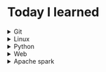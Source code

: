 # Today I learned


<details close>
<summary>Git</summary><br>
 
* [Git이란 무엇인가?](https://github.com/lizzy723/TIL/blob/main/Git/what_is_git.md)
* [[Step1] 버전 관리](https://github.com/lizzy723/TIL/blob/main/Git/Step1_version_control.md)
* [[Step2] 백업](https://github.com/lizzy723/TIL/blob/main/Git/Step2_back_up.md)
* [[Step3] branch & Conflict](https://github.com/lizzy723/TIL/blob/main/Git/Step3_branch_and_conflict.md)
* [[Step4] collaborate](https://github.com/lizzy723/TIL/blob/main/Git/Step4_collaborate.md)
* [[Step5] Cherry pick and rebase](https://github.com/lizzy723/TIL/blob/main/Git/Step5_cherry_pick_and_rebase.md)
* [Github란 무엇인가?](https://github.com/lizzy723/TIL/blob/main/Git/What_is_github.md)
</details>

<details close>
 <summary>Linux</summary><br>

* [리눅스란?](https://github.com/lizzy723/TIL/blob/main/Linux/What_is_Linux.md)
* [Linux text editor-Vim](https://github.com/lizzy723/TIL/blob/main/Linux/Linux_text_editor_Vim.md)
* [Linux text editor-Nano](https://github.com/lizzy723/TIL/blob/main/Linux/Linux_text_editor_Nano.md)
* [Linux ssh and rsync](https://github.com/lizzy723/TIL/blob/main/Linux/Linux_ssh_rsync.md)
* [Linux network](https://github.com/lizzy723/TIL/blob/main/Linux/Linux_network.md)
* [[shell commands] 다중 사용자 관련 명령어](https://github.com/lizzy723/TIL/blob/main/Linux/Shell_commands_multi_user.md)
* [[shell commands] 파일 및 권한 관련 명령어](https://github.com/lizzy723/TIL/blob/main/Linux/Shell_commands_file_and_permission.md)
* [[shell commands] 표준입출력 관련 명령어](https://github.com/lizzy723/TIL/blob/main/Linux/Shell_commands_redirection_and_pipe.md)
* [[shell commands] 리눅스 프로세스 관련 명령어](https://github.com/lizzy723/TIL/blob/main/Linux/Shell_commands_linux_process.md)
* [[shell commands] 리눅스 파일시스템 관련 명령어](https://github.com/lizzy723/TIL/blob/main/Linux/Shell_commands_filesystem.md)
* [[shell commands] 그 외 명령어(압축, 패키지관련...)](https://github.com/lizzy723/TIL/blob/main/Linux/Shell_commands_miscellaneous.md)
* [[shell script] 쉘 스크립트의 이해와 변수](https://github.com/lizzy723/TIL/blob/main/Linux/Shell_script_variable.md)
* [[shell script] 조건문](https://github.com/lizzy723/TIL/blob/main/Linux/Shell_script_conditional.md)
* [[shell script] 반복문](https://github.com/lizzy723/TIL/blob/main/Linux/Shell_script_iteration.md)


</details>

<details close>
<summary>Python</summary><br>
  <blockquote>
    <details close>
    <summary>Python Basics</summary><br>
      
* [Variable_and_DataType.ipynb](https://github.com/lizzy723/TIL/blob/main/Python/Variable_and_DataType.ipynb)
* [DataType_str.ipynb](https://github.com/lizzy723/TIL/blob/main/Python/DataType_str.ipynb)
* [Collection_List_and_Tuple.ipynb](https://github.com/lizzy723/TIL/blob/main/Python/Collection_List_and_Tuple.ipynb)
* [Collection_Dictionary_and_Set.ipynb](https://github.com/lizzy723/TIL/blob/main/Python/Collection_Dictionary_and_Set.ipynb)
* [Conditional_statement.ipynb](https://github.com/lizzy723/TIL/blob/main/Python/Conditional_statement.ipynb)
* [Loop.ipynb](https://github.com/lizzy723/TIL/blob/main/Python/Loop.ipynb)
* [Function.ipynb](https://github.com/lizzy723/TIL/blob/main/Python/Function.ipynb)
* [Class.ipynb](https://github.com/lizzy723/TIL/blob/main/Python/Class.ipynb)
* [OOP.ipynb](https://github.com/lizzy723/TIL/blob/main/Python/OOP.ipynb)
* [Module.ipynb](https://github.com/lizzy723/TIL/blob/main/Python/Module.ipynb)
* [Regular_expression.ipynb](https://github.com/lizzy723/TIL/blob/main/Python/regular_expression.ipynb)

    </details>
    <details close>
    <summary>Python Modules</summary><br>
- Data engineering
  * [Pymysql](https://github.com/lizzy723/TIL/blob/main/Python/Pymysql.ipynb)
  * [Pyspark](https://github.com/lizzy723/TIL/blob/main/Python/Pyspark.ipynb)
* Data science
  * Numpy
  * Pandas
* Data visualization
  * Matplotlib
  * Seaborn
  * Bokeh

    </details>
  </blockquote>
</details>


<details close>
<summary>Web</summary><br>
  <blockquote>
    <details close>
      <summary>Frontend</summary><br>
      
* [HTML](https://github.com/lizzy723/TIL/tree/main/FE/HTML)
* [CSS](https://github.com/lizzy723/TIL/tree/main/FE/CSS)
* [Javascript](https://github.com/lizzy723/TIL/tree/main/FE/Javascript)
* [toy project 1](https://github.com/lizzy723/TIL/tree/main/FE/toy_project1)
    </details>
    <details close>
      <summary>Backend</summary>
    </details>
  </blockquote>
</details>

<details close>
<summary>Apache spark</summary><br>
  
* [Spark-in-action-study](https://github.com/lizzy723/Spark-in-action-study) repo Readme 참조
</details>



</blockquote>
